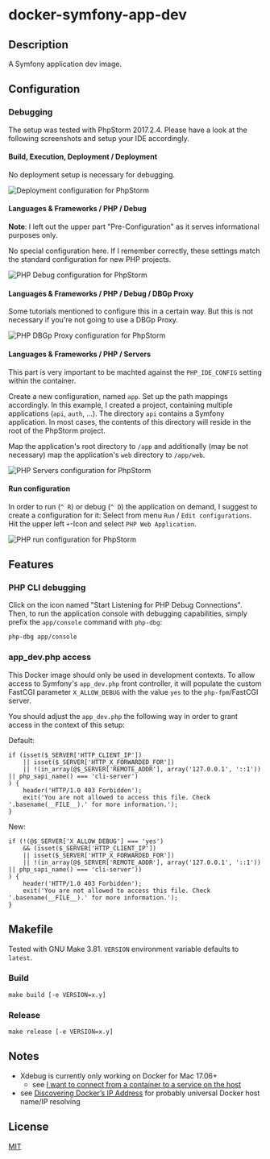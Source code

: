 # docker-symfony-app-dev

## Description

A Symfony application dev image.

## Configuration

### Debugging

The setup was tested with PhpStorm 2017.2.4. Please have a look at the following screenshots and setup your IDE accordingly.

#### Build, Execution, Deployment / Deployment

No deployment setup is necessary for debugging.

![Deployment configuration for PhpStorm](doc/01-deployment-configuration.png "Deployment configuration for PhpStorm")

#### Languages & Frameworks / PHP / Debug

**Note**: I left out the upper part "Pre-Configuration" as it serves informational purposes only.

No special configuration here. If I remember correctly, these settings match the standard configuration for new PHP projects.

![PHP Debug configuration for PhpStorm](doc/02-debug-configuration.png "PHP Debug configuration for PhpStorm")

#### Languages & Frameworks / PHP / Debug / DBGp Proxy

Some tutorials mentioned to configure this in a certain way. But this is not necessary if you're not going to use a DBGp Proxy.

![PHP DBGp Proxy configuration for PhpStorm](doc/03-dbgpproxy-configuration.png "PHP DBGp Proxy configuration for PhpStorm")

#### Languages & Frameworks / PHP / Servers

This part is very important to be machted against the `PHP_IDE_CONFIG` setting within the container.

Create a new configuration, named `app`. Set up the path mappings accordingly. In this example, I created a project, containing
multiple applications (`api`, `auth`, ...). The directory `api` contains a Symfony application. In most cases, the contents of
this directory will reside in the root of the PhpStorm project.

Map the application's root directory to `/app` and additionally (may be not necessary) map the application's `web` directory
to `/app/web`.

![PHP Servers configuration for PhpStorm](doc/04-servers-configuration.png "PHP Servers configuration for PhpStorm")

#### Run configuration

In order to run (`^ R`) or debug (`^ D`) the application on demand, I suggest to create a configuration for it:
Select from menu `Run` / `Edit configurations`. Hit the upper left `+`-Icon and select `PHP Web Application`.

![PHP run configuration for PhpStorm](doc/05-run-configuration.png "PHP run configuration for PhpStorm")

## Features

### PHP CLI debugging

Click on the icon named "Start Listening for PHP Debug Connections". Then, to run the application console with debugging 
capabilities, simply prefix the `app/console` command with `php-dbg`:

    php-dbg app/console

### app_dev.php access

This Docker image should only be used in development contexts. To allow access to Symfony's `app_dev.php` front controller,
it will populate the custom FastCGI parameter `X_ALLOW_DEBUG` with the value `yes` to the `php-fpm`/FastCGI server.

You should adjust the `app_dev.php` the following way in order to grant access in the context of this setup:

Default:

    if (isset($_SERVER['HTTP_CLIENT_IP'])
        || isset($_SERVER['HTTP_X_FORWARDED_FOR'])
        || !(in_array(@$_SERVER['REMOTE_ADDR'], array('127.0.0.1', '::1')) || php_sapi_name() === 'cli-server')
    ) {
        header('HTTP/1.0 403 Forbidden');
        exit('You are not allowed to access this file. Check '.basename(__FILE__).' for more information.');
    }

New:

    if (!(@$_SERVER['X_ALLOW_DEBUG'] === 'yes')
        && (isset($_SERVER['HTTP_CLIENT_IP'])
        || isset($_SERVER['HTTP_X_FORWARDED_FOR'])
        || !(in_array(@$_SERVER['REMOTE_ADDR'], array('127.0.0.1', '::1')) || php_sapi_name() === 'cli-server'))
    ) {
        header('HTTP/1.0 403 Forbidden');
        exit('You are not allowed to access this file. Check '.basename(__FILE__).' for more information.');
    }

## Makefile

Tested with GNU Make 3.81. `VERSION` environment variable defaults to `latest`.

### Build

    make build [-e VERSION=x.y]

### Release

    make release [-e VERSION=x.y]

## Notes

  - Xdebug is currently only working on Docker for Mac 17.06+
    - see [I want to connect from a container to a service on the host][docker_for_mac_host_dns]
  - see [Discovering Docker’s IP Address][che_eclipse] for probably universal Docker host name/IP resolving

## License

[MIT](LICENSE)

[docker_for_mac_host_dns]: https://docs.docker.com/docker-for-mac/networking/#i-want-to-connect-from-a-container-to-a-service-on-the-host
[che_eclipse]: https://che.eclipse.org/discovering-dockers-ip-address-2bb524b0cb28
